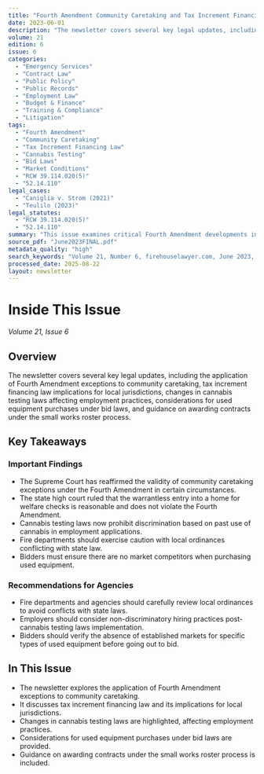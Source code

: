 ```yaml
---
title: "Fourth Amendment Community Caretaking and Tax Increment Financing Law Updates"
date: 2023-06-01
description: "The newsletter covers several key legal updates, including the application of Fourth Amendment exceptions to community caretaking, tax increment financing law implications for local jurisdictions, changes in cannabis testing laws affecting employment practices, considerations for used equipment purchases under bid laws, and guidance on awarding contracts under the small works roster process."
volume: 21
edition: 6
issue: 6
categories:
  - "Emergency Services"
  - "Contract Law"
  - "Public Policy"
  - "Public Records"
  - "Employment Law"
  - "Budget & Finance"
  - "Training & Compliance"
  - "Litigation"
tags:
  - "Fourth Amendment"
  - "Community Caretaking"
  - "Tax Increment Financing Law"
  - "Cannabis Testing"
  - "Bid Laws"
  - "Market Conditions"
  - "RCW 39.114.020(5)"
  - "52.14.110"
legal_cases:
  - "Caniglia v. Strom (2021)"
  - "Teulilo (2023)"
legal_statutes:
  - "RCW 39.114.020(5)"
  - "52.14.110"
summary: "This issue examines critical Fourth Amendment developments in community caretaking exceptions following Caniglia v. Strom, analyzes Washington state's tax increment financing law implications for local jurisdictions, covers employment law changes regarding cannabis testing discrimination, provides guidance on used equipment purchases under competitive bid requirements, and explains small works roster contract award procedures for public agencies."
source_pdf: "June2023FINAL.pdf"
metadata_quality: "high"
search_keywords: "Volume 21, Number 6, firehouselawyer.com, June 2023, Community Caretaking, Fourth Amendment, Tax Increment Financing Law, Cannabis Testing, Bid Laws, Small Works Roster"
processed_date: 2025-08-22
layout: newsletter
---
```


# Inside This Issue

*Volume 21, Issue 6*

## Overview

The newsletter covers several key legal updates, including the application of Fourth Amendment exceptions to community caretaking, tax increment financing law implications for local jurisdictions, changes in cannabis testing laws affecting employment practices, considerations for used equipment purchases under bid laws, and guidance on awarding contracts under the small works roster process.

## Key Takeaways

### Important Findings

- The Supreme Court has reaffirmed the validity of community caretaking exceptions under the Fourth Amendment in certain circumstances.
- The state high court ruled that the warrantless entry into a home for welfare checks is reasonable and does not violate the Fourth Amendment.
- Cannabis testing laws now prohibit discrimination based on past use of cannabis in employment applications.
- Fire departments should exercise caution with local ordinances conflicting with state law.
- Bidders must ensure there are no market competitors when purchasing used equipment.

### Recommendations for Agencies

- Fire departments and agencies should carefully review local ordinances to avoid conflicts with state laws.
- Employers should consider non-discriminatory hiring practices post-cannabis testing laws implementation.
- Bidders should verify the absence of established markets for specific types of used equipment before going out to bid.

## In This Issue

- The newsletter explores the application of Fourth Amendment exceptions to community caretaking.
- It discusses tax increment financing law and its implications for local jurisdictions.
- Changes in cannabis testing laws are highlighted, affecting employment practices.
- Considerations for used equipment purchases under bid laws are provided.
- Guidance on awarding contracts under the small works roster process is included.

